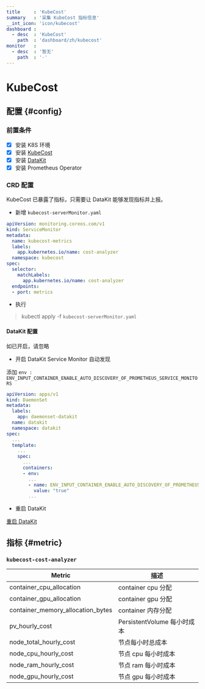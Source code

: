 ```yaml
---
title     : 'KubeCost'
summary   : '采集 KubeCost 指标信息'
__int_icon: 'icon/kubecost'
dashboard :
  - desc  : 'KubeCost'
    path  : 'dashboard/zh/kubecost'
monitor   :
  - desc  : '暂无'
    path  : '-'
---
```



<!-- markdownlint-disable MD025 -->
# KubeCost
<!-- markdownlint-enable -->

## 配置 {#config}

### 前置条件

- [x] 安装 K8S 环境
- [x] 安装 [KubeCost](https://docs.kubecost.com/install-and-configure/install)
- [x] 安装 [DataKit](../datakit/datakit-daemonset-deploy.md)
- [x] 安装 Prometheus Operator

### CRD 配置

KubeCost 已暴露了指标，只需要让 DataKit 能够发现指标并上报。

- 新增 `kubecost-serverMonitor.yaml`

```yaml
apiVersion: monitoring.coreos.com/v1
kind: ServiceMonitor
metadata:
  name: kubecost-metrics
  labels:
    app.kubernetes.io/name: cost-analyzer
  namespace: kubecost
spec:
  selector:
    matchLabels:
      app.kubernetes.io/name: cost-analyzer
  endpoints:
  - port: metrics
```

- 执行

> kubectl apply  -f `kubecost-serverMonitor.yaml`

#### DataKit 配置

如已开启，请忽略

- 开启 DataKit Service Monitor 自动发现

添加 `env : ENV_INPUT_CONTAINER_ENABLE_AUTO_DISCOVERY_OF_PROMETHEUS_SERVICE_MONITORS`

```yaml
apiVersion: apps/v1
kind: DaemonSet
metadata:
  labels:
    app: daemonset-datakit
  name: datakit
  namespace: datakit
spec:
  ...
  template:
    ...
    spec:
      ...
      containers:
      - env:
        ...
        - name: ENV_INPUT_CONTAINER_ENABLE_AUTO_DISCOVERY_OF_PROMETHEUS_SERVICE_MONITORS
          value: "true"
        ...
```

- 重启 DataKit

[重启 DataKit](../datakit/datakit-service-how-to.md#manage-service)

## 指标 {#metric}

### `kubecost-cost-analyzer`

| Metric | 描述 |
| -- | -- |
| container_cpu_allocation | container cpu 分配 |
| container_gpu_allocation | container gpu 分配 |
| container_memory_allocation_bytes | container 内存分配 |
| pv_hourly_cost | PersistentVolume 每小时成本  |
| node_total_hourly_cost | 节点每小时总成本 |
| node_cpu_hourly_cost | 节点 cpu 每小时成本 |
| node_ram_hourly_cost | 节点 ram 每小时成本 |
| node_gpu_hourly_cost | 节点 gpu 每小时成本 |
